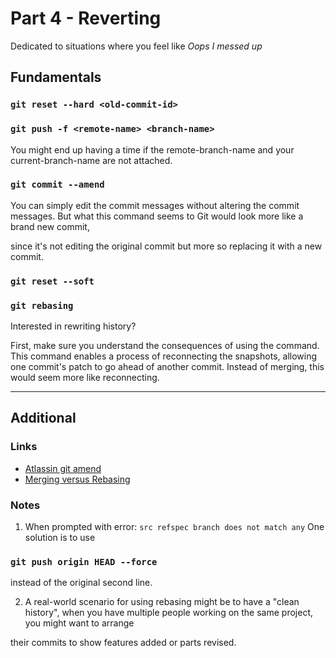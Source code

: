 # Part 4 - Reverting
Dedicated to situations where you feel like _Oops I messed up_


## Fundamentals


### `git reset --hard <old-commit-id>`


### `git push -f <remote-name> <branch-name>`

You might end up having a time if the remote-branch-name and your current-branch-name are not attached. 


### `git commit --amend`

You can simply edit the commit messages without altering the commit messages. But what this command seems to Git would look more like a brand new commit, 


since it's not editing the original commit but more so replacing it with a new commit.


### `git reset --soft`


### `git rebasing`

Interested in rewriting history?

First, make sure you understand the consequences of using the command. 
This command enables a process of reconnecting the snapshots, allowing one commit's patch to go ahead of another commit.
Instead of merging, this would seem more like reconnecting. 

---

## Additional


### Links
- [Atlassin git amend](https://www.atlassian.com/git/tutorials/rewriting-history#git-commit--amend)
- [Merging versus Rebasing](https://www.atlassian.com/git/tutorials/merging-vs-rebasing)


### Notes
1. When prompted with error: ``` src refspec branch does not match any ``` 
One solution is to use 
### `git push origin HEAD --force `
instead of the original second line.


2. A real-world scenario for using rebasing might be to have a "clean history", when you have multiple people working on the same project, you might want to arrange 


their commits to show features added or parts revised.
